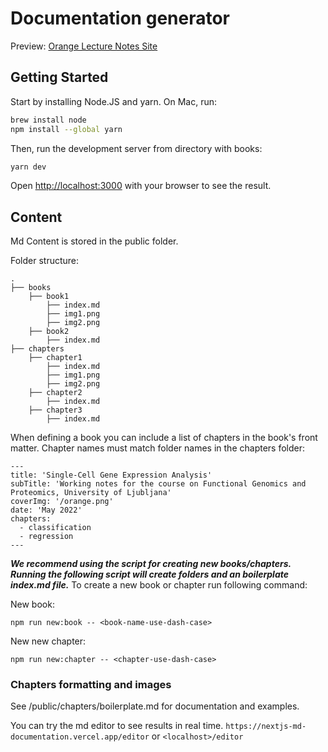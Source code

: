# Documentation generator

Preview: [Orange Lecture Notes Site](https://books.biolab.si/)

## Getting Started

Start by installing Node.JS and yarn. On Mac, run:

```bash
brew install node
npm install --global yarn
```

Then, run the development server from directory with books:

```bash
yarn dev
```

Open [http://localhost:3000](http://localhost:3000) with your browser to see the result.

## Content

Md Content is stored in the public folder.

Folder structure:

    .
    ├── books
        ├── book1
            ├── index.md
            ├── img1.png
            ├── img2.png
        ├── book2
            ├── index.md
    ├── chapters
        ├── chapter1
            ├── index.md
            ├── img1.png
            ├── img2.png
        ├── chapter2
            ├── index.md
        ├── chapter3
            ├── index.md

When defining a book you can include a list of chapters in the book's front matter. Chapter names must match folder names in the chapters folder:
```
---
title: 'Single-Cell Gene Expression Analysis'
subTitle: 'Working notes for the course on Functional Genomics and Proteomics, University of Ljubljana'
coverImg: '/orange.png'
date: 'May 2022'
chapters:
  - classification
  - regression
---
```

***We recommend using the script for creating new books/chapters. Running the following script will create folders and an boilerplate index.md file.***
To create a new book or chapter run following command:

New book:
```
npm run new:book -- <book-name-use-dash-case>
```

New new chapter:
```
npm run new:chapter -- <chapter-use-dash-case>
```

### Chapters formatting and images

See /public/chapters/boilerplate.md for documentation and examples.

You can try the md editor to see results in real time.
`https://nextjs-md-documentation.vercel.app/editor`
or
`<localhost>/editor`

